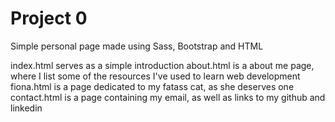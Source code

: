 # Project 0

Simple personal page made using Sass, Bootstrap and HTML

index.html serves as a simple introduction
about.html is a about me page, where I list some of the resources I've used to learn web development
fiona.html is a page dedicated to my fatass cat, as she deserves one
contact.html is a page containing my email, as well as links to my github and linkedin
